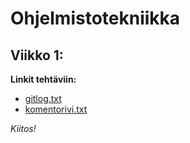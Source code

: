# Ohjelmistotekniikka

## Viikko 1:

__Linkit tehtäviin:__
* [gitlog.txt](https://github.com/EeviLuukkonen/ot-harjoitustyo/blob/main/laskarit/viikko1/gitlog.txt)
* [komentorivi.txt](https://github.com/EeviLuukkonen/ot-harjoitustyo/blob/main/laskarit/viikko1/komentorivi.txt)

*Kiitos!*
